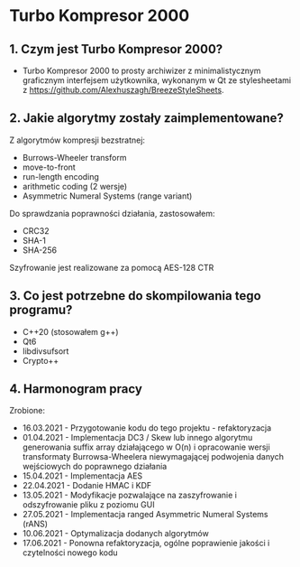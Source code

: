 # Turbo Kompresor 2000

## 1. Czym jest Turbo Kompresor 2000?
- Turbo Kompresor 2000 to prosty archiwizer z minimalistycznym graficznym interfejsem użytkownika, wykonanym w Qt ze stylesheetami z https://github.com/Alexhuszagh/BreezeStyleSheets.

## 2. Jakie algorytmy zostały zaimplementowane?
Z algorytmów kompresji bezstratnej:
- Burrows-Wheeler transform
- move-to-front
- run-length encoding
- arithmetic coding (2 wersje)
- Asymmetric Numeral Systems (range variant)

Do sprawdzania poprawności działania, zastosowałem:
- CRC32
- SHA-1
- SHA-256

Szyfrowanie jest realizowane za pomocą AES-128 CTR

## 3. Co jest potrzebne do skompilowania tego programu?
- C++20 (stosowałem g++)
- Qt6
- libdivsufsort
- Crypto++

## 4. Harmonogram pracy
Zrobione:
- 16.03.2021 - Przygotowanie kodu do tego projektu - refaktoryzacja
- 01.04.2021 - Implementacja DC3 / Skew lub innego algorytmu generowania suffix array działającego w O(n) i opracowanie wersji transformaty Burrowsa-Wheelera niewymagającej podwojenia danych wejściowych do poprawnego działania
- 15.04.2021 - Implementacja AES
- 22.04.2021 - Dodanie HMAC i KDF
- 13.05.2021 - Modyfikacje pozwalające na zaszyfrowanie i odszyfrowanie pliku z poziomu GUI
- 27.05.2021 - Implementacja ranged Asymmetric Numeral Systems (rANS)
- 10.06.2021 - Optymalizacja dodanych algorytmów
- 17.06.2021 - Ponowna refaktoryzacja, ogólne poprawienie jakości i czytelności nowego kodu
